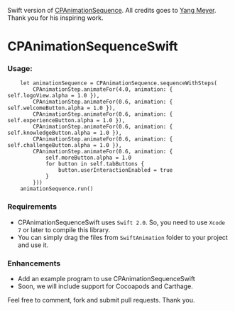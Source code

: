 Swift version of [CPAnimationSequence](https://github.com/yangmeyer/CPAnimationSequence). All credits goes to [Yang Meyer](https://github.com/yangmeyer). Thank you for his inspiring work.

# CPAnimationSequenceSwift
### Usage:

        let animationSequence = CPAnimationSequence.sequenceWithSteps(
            CPAnimationStep.animateFor(4.0, animation: { self.logoView.alpha = 1.0 }),
            CPAnimationStep.animateFor(0.6, animation: { self.welcomeButton.alpha = 1.0 }),
            CPAnimationStep.animateFor(0.6, animation: { self.experienceButton.alpha = 1.0 }),
            CPAnimationStep.animateFor(0.6, animation: { self.knowledgeButton.alpha = 1.0 }),
            CPAnimationStep.animateFor(0.6, animation: { self.challengeButton.alpha = 1.0 }),
            CPAnimationStep.animateFor(0.6, animation: {
                self.moreButton.alpha = 1.0
                for button in self.tabButtons {
                    button.userInteractionEnabled = true
                }
            }))
        animationSequence.run()

### Requirements
* CPAnimationSequenceSwift uses `Swift 2.0`. So, you need to use `Xcode 7` or later to compile this library.
* You can simply drag the files from `SwiftAnimation` folder to your project and use it.

### Enhancements
* Add an example program to use CPAnimationSequenceSwift
* Soon, we will include support for Cocoapods and Carthage.

Feel free to comment, fork and submit pull requests. Thank you.
